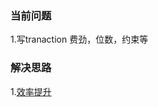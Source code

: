 ### 当前问题
1.写tranaction 费劲，位数，约束等
### 解决思路
1.[效率提升](https://github.com/bulaqi/IC-DV.github.io/wiki/%5BTOP%5D-%E6%95%88%E7%8E%87%E6%8F%90%E5%8D%87%E6%80%9D%E8%B7%AF)